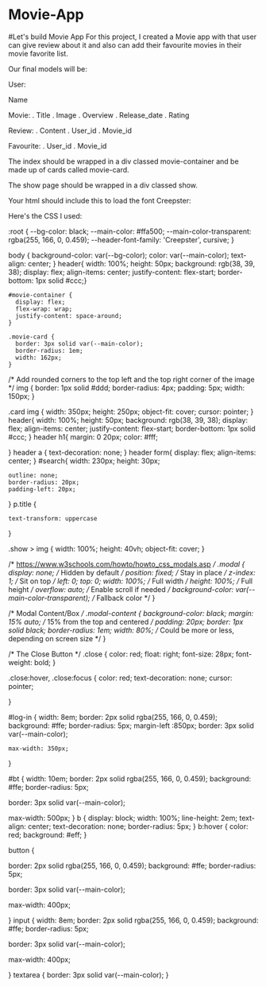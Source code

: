 # Movie-App
#Let's build Movie App
For this project, I created a Movie app with that user can give review about it and also can add their favourite movies in their movie favorite list.

Our final models will be:

User:

Name

Movie: 
 . Title
 . Image
 . Overview
 . Release_date
 . Rating

 Review:
 . Content
 . User_id
 . Movie_id

 Favourite:
 . User_id
 . Movie_id

 The index should be wrapped in a div classed movie-container and be made up of cards called movie-card.

 The show page should be wrapped in a div classed show.

Your html should include this to load the font Creepster:

  <link rel="preconnect" href="https://fonts.googleapis.com">
  <link rel="preconnect" href="https://fonts.gstatic.com" crossorigin>
  <link href="https://fonts.googleapis.com/css2?family=Creepster&display=swap" rel="stylesheet">

  Here's the CSS I used:

  :root {
    --bg-color: black;
    --main-color: #ffa500;
    --main-color-transparent: rgba(255, 166, 0, 0.459);
    --header-font-family: 'Creepster', cursive;
  }
  
  body {
    background-color: var(--bg-color);
    color: var(--main-color);
    text-align: center;
  }
  header{
    width: 100%;
    height: 50px;
    background: rgb(38, 39, 38);
    display: flex;
    align-items: center;
    justify-content: flex-start;
    border-bottom: 1px solid #ccc;}


    #movie-container {
      display: flex;
      flex-wrap: wrap;
      justify-content: space-around;
    }
    
    .movie-card {
      border: 3px solid var(--main-color);
      border-radius: 1em;
      width: 162px;
    }

  /* Add rounded corners to the top left and the top right corner of the image */
  img {
    border: 1px solid #ddd;
  border-radius: 4px;
  padding: 5px;
  width: 150px;
  }
 

   .card img {
    width: 350px;
    height: 250px;
    object-fit: cover;
    cursor: pointer;
  }
  header{
    width: 100%;
    height: 50px;
    background: rgb(38, 39, 38);
    display: flex;
    align-items: center;
    justify-content: flex-start;
    border-bottom: 1px solid #ccc;
}
header h1{
    margin: 0 20px;
    color: #fff;

}
header a {
    text-decoration: none;
}
header form{
    display: flex;
    align-items: center;
}
#search{
    width: 230px;
    height: 30px;
   
    outline: none;
    border-radius: 20px;
    padding-left: 20px;
}
  p.title {
 
    text-transform: uppercase
  } 
  
  .show > img {
    width: 100%;
    height: 40vh;
    object-fit: cover;
  }
  
  /* https://www.w3schools.com/howto/howto_css_modals.asp */
  .modal {
    display: none; /* Hidden by default */
    position: fixed; /* Stay in place */
    z-index: 1; /* Sit on top */
    left: 0;
    top: 0;
    width: 100%; /* Full width */
    height: 100%; /* Full height */
    overflow: auto; /* Enable scroll if needed */
    background-color: var(--main-color-transparent); /* Fallback color */
  }
  
  /* Modal Content/Box */
  .modal-content {
    background-color: black;
    margin: 15% auto; /* 15% from the top and centered */
    padding: 20px;
    border: 1px solid black;
    border-radius: 1em;
    width: 80%; /* Could be more or less, depending on screen size */
  }
  
  /* The Close Button */
  .close {
    color: red;
    float: right;
    font-size: 28px;
    font-weight: bold;
  }
  
  .close:hover,
  .close:focus {
    color: red;
    text-decoration: none;
    cursor: pointer;

 
  }

#log-in {
    width: 8em;
    border: 2px solid rgba(255, 166, 0, 0.459);
    background: #ffe;
    border-radius: 5px;
    margin-left :850px;
    border: 3px solid var(--main-color);
  
    max-width: 350px;
}

#bt {
  width: 10em;
  border: 2px solid rgba(255, 166, 0, 0.459);
  background: #ffe;
  border-radius: 5px;
 
  border: 3px solid var(--main-color);

  max-width: 500px;
}
b {
    display: block;
    width: 100%;
    line-height: 2em;
    text-align: center;
    text-decoration: none;
    border-radius: 5px;
}
b:hover {
    color: red;
    background: #eff;
}


button {
  
  border: 2px solid rgba(255, 166, 0, 0.459);
  background: #ffe;
  border-radius: 5px;
 
  border: 3px solid var(--main-color);

  max-width: 400px;

}
input {
  width: 8em;
  border: 2px solid rgba(255, 166, 0, 0.459);
  background: #ffe;
  border-radius: 5px;
 
  border: 3px solid var(--main-color);

  max-width: 400px;

}
textarea {
  border: 3px solid var(--main-color);
 }

 